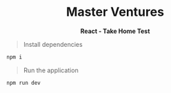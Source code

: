 <p align="center">
  <h1 align="center">
  Master Ventures
  </h1>
</p>

<p align="center">
  <b>
  React - Take Home Test
  </b><br>
</p>

 > Install dependencies
 
 ```bash
 npm i
 ``` 
 
 > Run the application
 
 ```bash
 npm run dev
 ```